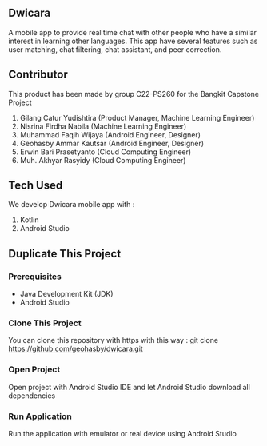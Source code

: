 ## Dwicara
A mobile  app to provide real time chat with other people who have a similar interest in learning other languages. This app have several features such as user matching, chat filtering, chat assistant, and peer correction.
## Contributor
This product has been made by group C22-PS260 for the Bangkit Capstone Project

1. Gilang Catur Yudishtira (Product Manager, Machine Learning Engineer)
2. Nisrina Firdha Nabila (Machine Learning Engineer)
3. Muhammad Faqih Wijaya (Android Engineer, Designer)
4. Geohasby Ammar Kautsar (Android Engineer, Designer)
5. Erwin Bari Prasetyanto (Cloud Computing Engineer)
6. Muh. Akhyar Rasyidy (Cloud Computing Engineer)
## Tech Used
We develop Dwicara mobile app with :
1. Kotlin
2. Android Studio
## Duplicate This Project
### Prerequisites
- Java Development Kit (JDK)
- Android Studio
### Clone This Project
You can clone this repository with https with this way :
git clone https://github.com/geohasby/dwicara.git
### Open Project
Open project with Android Studio IDE and let Android Studio download all dependencies
### Run Application
Run the application with emulator or real device using Android Studio
